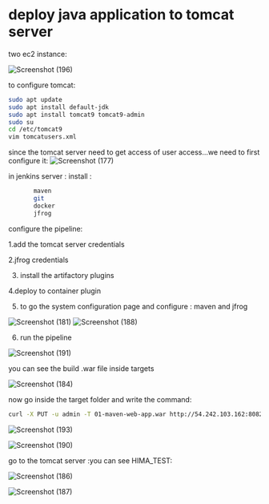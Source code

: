 # deploy java application to tomcat server

two ec2 instance: 
   
![Screenshot (196)](https://github.com/HIMA10SHREE/java-maven-ci-cd/assets/52618743/697fc962-c7b8-4da9-81c6-0960eaac7e5d)


to configure tomcat:

```bash
sudo apt update
sudo apt install default-jdk
sudo apt install tomcat9 tomcat9-admin
sudo su
cd /etc/tomcat9
vim tomcatusers.xml
```

since the tomcat server need to get access of user access...we need to first configure it:
![Screenshot (177)](https://github.com/HIMA10SHREE/java-maven-ci-cd/assets/52618743/5331c11a-13ed-4961-84ce-cb7b0ac168a9)

in jenkins server :
install :
   ```bash
          maven
          git
          docker
          jfrog
```

configure the pipeline:

1.add the tomcat server credentials

2.jfrog credentials

3. install the artifactory plugins

4.deploy to container plugin

5. to go the system configuration page and configure :
   maven and jfrog
          
![Screenshot (181)](https://github.com/HIMA10SHREE/java-maven-ci-cd/assets/52618743/79675745-6345-4b67-b803-155992d20410)
![Screenshot (188)](https://github.com/HIMA10SHREE/java-maven-ci-cd/assets/52618743/ba7e3bb5-db4a-4e36-98cb-37dd232bf722)


6. run the pipeline

![Screenshot (191)](https://github.com/HIMA10SHREE/java-maven-ci-cd/assets/52618743/b8f89172-4a09-41ae-b77a-9a06263d4b6e)

you can see the build .war file inside targets

![Screenshot (184)](https://github.com/HIMA10SHREE/java-maven-ci-cd/assets/52618743/dddb3708-9028-40d7-b0b7-be2f05b37f2d)

now go inside the target folder and write the command:

```bash
curl -X PUT -u admin -T 01-maven-web-app.war http://54.242.103.162:8082/artifactory/example-repo-local/
```
![Screenshot (193)](https://github.com/HIMA10SHREE/java-maven-ci-cd/assets/52618743/d982cd19-1b26-45e8-a9e1-cd68d9d46080)

![Screenshot (190)](https://github.com/HIMA10SHREE/java-maven-ci-cd/assets/52618743/4090c6ea-c5b6-4dd3-b415-d683a48fa7bc)

go to the tomcat server :you can see HIMA_TEST:

![Screenshot (186)](https://github.com/HIMA10SHREE/java-maven-ci-cd/assets/52618743/43a5fd9f-6f38-4d58-85c2-3cfa1cf93f30)

![Screenshot (187)](https://github.com/HIMA10SHREE/java-maven-ci-cd/assets/52618743/eecf5575-204c-4743-a1ac-d008ada60364)


